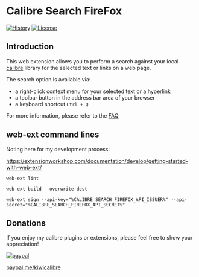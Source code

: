 # Calibre Search FireFox
[![History][changelog-image]][changelog-url] 
[![License][license-image]][license-url]

## Introduction

This web extension allows you to perform a search against your local [calibre][calibre-url] library for the selected text or links on a web page. 

The search option is available via:
- a right-click context menu for your selected text or a hyperlink
- a toolbar button in the address bar area of your browser
- a keyboard shortcut `Ctrl + Q`

For more information, please refer to the [FAQ][wiki-url]

## web-ext command lines

Noting here for my development process:

https://extensionworkshop.com/documentation/develop/getting-started-with-web-ext/
```
web-ext lint

web-ext build --overwrite-dest

web-ext sign --api-key="%CALIBRE_SEARCH_FIREFOX_API_ISSUER%" --api-secret="%CALIBRE_SEARCH_FIREFOX_API_SECRET%"
```

## Donations

If you enjoy my calibre plugins or extensions, please feel free to show your appreciation!

[![paypal](https://www.paypalobjects.com/en_US/i/btn/btn_donateCC_LG.gif)][donate-url]

[paypal.me/kiwicalibre][donate-url]

[donate-url]: https://www.paypalme/kiwicalibre
[wiki-url]: https://github.com/kiwidude68/calibre-search-app/wiki/Calibre-Search-FAQ

[calibre-url]: https://calibre-ebook.com/
[calibre-search-chrome-url]: https://github.com/kiwidude68/calibre-search-chrome
[calibre-search-firefox-url]: https://github.com/kiwidude68/calibre-search-firefox

[changelog-image]: https://img.shields.io/badge/History-CHANGELOG-blue.svg
[changelog-url]: CHANGELOG.md

[license-image]: https://img.shields.io/badge/License-GPL-yellow.svg
[license-url]: ../LICENSE.md
